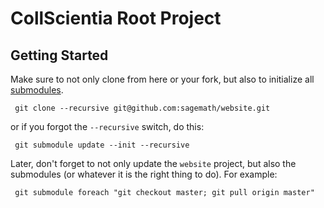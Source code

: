 # CollScientia Root Project


Getting Started
---------------

Make sure to not only clone from here or your fork,
 but also to initialize all
 [submodules](http://git-scm.com/book/en/Git-Tools-Submodules).

     git clone --recursive git@github.com:sagemath/website.git

 or if you forgot the `--recursive` switch, do this:

     git submodule update --init --recursive

 Later, don't forget to not only update the `website` project,
 but also the submodules
 (or whatever it is the right thing to do).
 For example:

     git submodule foreach "git checkout master; git pull origin master"



